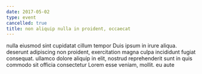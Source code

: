 ```yaml
---
date: 2017-05-02
type: event
cancelled: true
title: non aliquip nulla in proident, occaecat
---
```

nulla eiusmod sint cupidatat cillum tempor Duis ipsum in irure aliqua. deserunt adipiscing non proident, exercitation magna culpa incididunt fugiat consequat. ullamco dolore aliquip in elit, nostrud reprehenderit sunt in quis commodo sit officia consectetur Lorem esse veniam, mollit. eu aute